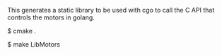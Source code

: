 This generates a static library to be used with cgo to call the C API that controls the
motors in golang.

$ cmake .

$ make LibMotors
